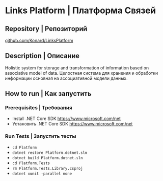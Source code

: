 # Links Platform | Платформа Связей
## Repository | Репозиторий
[github.com/Konard/LinksPlatform](https://github.com/Konard/LinksPlatform)

## Description | Описание
Holistic system for storage and transformation of information based on associative model of data. Целостная система для хранения и обработки информации основная на ассоциативной модели данных.

## How to run | Как запустить
### Prerequisites | Требования
* Install .NET Core SDK https://www.microsoft.com/net
* Установить .NET Core SDK https://www.microsoft.com/net

### Run Tests | Запустить тесты
* `cd Platform`
* `dotnet restore Platform.dotnet.sln`
* `dotnet build Platform.dotnet.sln`
* `cd Platform.Tests`
* `rm Platform.Tests.Library.csproj`
* `dotnet xunit -parallel none`

